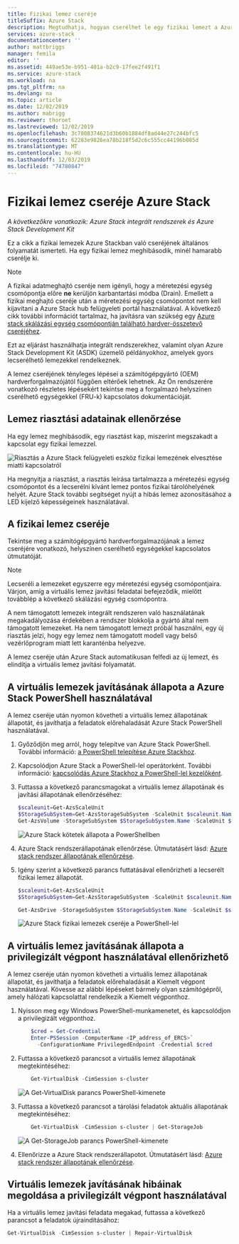 ```yaml
---
title: Fizikai lemez cseréje
titleSuffix: Azure Stack
description: Megtudhatja, hogyan cserélhet le egy fizikai lemezt a Azure Stackban.
services: azure-stack
documentationcenter: ''
author: mattbriggs
manager: femila
editor: ''
ms.assetid: 449ae53e-b951-401a-b2c9-17fee2f491f1
ms.service: azure-stack
ms.workload: na
pms.tgt_pltfrm: na
ms.devlang: na
ms.topic: article
ms.date: 12/02/2019
ms.author: mabrigg
ms.reviewer: thoroet
ms.lastreviewed: 12/02/2019
ms.openlocfilehash: 3c7808374621d3b60b1884df8ad44e27c244bfc5
ms.sourcegitcommit: 62283e9826ea78b218f5d2c6c555cc44196b085d
ms.translationtype: MT
ms.contentlocale: hu-HU
ms.lasthandoff: 12/03/2019
ms.locfileid: "74780847"
---
```

# <a name="replace-a-physical-disk-in-azure-stack"></a>Fizikai lemez cseréje Azure Stack

*A következőkre vonatkozik: Azure Stack integrált rendszerek és Azure Stack Development Kit*

Ez a cikk a fizikai lemezek Azure Stackban való cseréjének általános folyamatát ismerteti. Ha egy fizikai lemez meghibásodik, minél hamarabb cserélje ki.

> [!Note]  
> A fizikai adatmeghajtó cseréje nem igényli, hogy a méretezési egység csomópontja előre **ne** kerüljön karbantartási módba (Drain). Emellett a fizikai meghajtó cseréje után a méretezési egység csomópontot nem kell kijavítani a Azure Stack hub felügyeleti portál használatával. A következő cikk további információt tartalmaz, ha javításra van szükség egy [Azure stack skálázási egység csomópontján található hardver-összetevő cseréjéhez](azure-stack-replace-component.md).

Ezt az eljárást használhatja integrált rendszerekhez, valamint olyan Azure Stack Development Kit (ASDK) üzemelő példányokhoz, amelyek gyors lecserélhető lemezekkel rendelkeznek.

A lemez cseréjének tényleges lépései a számítógépgyártó (OEM) hardverforgalmazójától függően eltérőek lehetnek. Az Ön rendszerére vonatkozó részletes lépésekért tekintse meg a forgalmazó helyszínen cserélhető egységekkel (FRU-k) kapcsolatos dokumentációját.

## <a name="review-disk-alert-information"></a>Lemez riasztási adatainak ellenőrzése
Ha egy lemez meghibásodik, egy riasztást kap, miszerint megszakadt a kapcsolat egy fizikai lemezzel.

![Riasztás a Azure Stack felügyeleti eszköz fizikai lemezének elvesztése miatti kapcsolatról](media/azure-stack-replace-disk/DiskAlert.png)

Ha megnyitja a riasztást, a riasztás leírása tartalmazza a méretezési egység csomópontot és a lecserélni kívánt lemez pontos fizikai tárolóhelyének helyét. Azure Stack további segítséget nyújt a hibás lemez azonosításához a LED kijelző képességeinek használatával.

## <a name="replace-the-physical-disk"></a>A fizikai lemez cseréje

Tekintse meg a számítógépgyártó hardverforgalmazójának a lemez cseréjére vonatkozó, helyszínen cserélhető egységekkel kapcsolatos útmutatóját.

> [!note]
> Lecseréli a lemezeket egyszerre egy méretezési egység csomópontjaira. Várjon, amíg a virtuális lemez javítási feladatai befejeződik, mielőtt továbblép a következő skálázási egység csomópontra.

A nem támogatott lemezek integrált rendszeren való használatának megakadályozása érdekében a rendszer blokkolja a gyártó által nem támogatott lemezeket. Ha nem támogatott lemezt próbál használni, egy új riasztás jelzi, hogy egy lemez nem támogatott modell vagy belső vezérlőprogram miatt lett karanténba helyezve.

A lemez cseréje után Azure Stack automatikusan felfedi az új lemezt, és elindítja a virtuális lemez javítási folyamatát.

## <a name="check-the-status-of-virtual-disk-repair-using-azure-stack-powershell"></a>A virtuális lemezek javításának állapota a Azure Stack PowerShell használatával

A lemez cseréje után nyomon követheti a virtuális lemez állapotának állapotát, és javíthatja a feladatok előrehaladását Azure Stack PowerShell használatával.

1. Győződjön meg arról, hogy telepítve van Azure Stack PowerShell. További információ: [a PowerShell telepítése Azure Stackhoz](azure-stack-powershell-install.md).
2. Kapcsolódjon Azure Stack a PowerShell-lel operátorként. További információ: [kapcsolódás Azure Stackhoz a PowerShell-lel kezelőként](azure-stack-powershell-configure-admin.md).
3. Futtassa a következő parancsmagokat a virtuális lemez állapotának és javítási állapotának ellenőrzéséhez:

    ```powershell  
    $scaleunit=Get-AzsScaleUnit
    $StorageSubSystem=Get-AzsStorageSubSystem -ScaleUnit $scaleunit.Name
    Get-AzsVolume -StorageSubSystem $StorageSubSystem.Name -ScaleUnit $scaleunit.name | Select-Object VolumeLabel, OperationalStatus, RepairStatus
    ```

    ![Azure Stack kötetek állapota a PowerShellben](media/azure-stack-replace-disk/get-azure-stack-volumes-health.png)

4. Azure Stack rendszerállapotának ellenőrzése. Útmutatásért lásd: [Azure stack rendszer állapotának ellenőrzése](azure-stack-diagnostic-test.md).
5. Igény szerint a következő parancs futtatásával ellenőrizheti a lecserélt fizikai lemez állapotát.

    ```powershell  
    $scaleunit=Get-AzsScaleUnit
    $StorageSubSystem=Get-AzsStorageSubSystem -ScaleUnit $scaleunit.Name

    Get-AzsDrive -StorageSubSystem $StorageSubSystem.Name -ScaleUnit $scaleunit.name | Sort-Object StorageNode,MediaType,PhysicalLocation | Format-Table Storagenode, Healthstatus, PhysicalLocation, Model, MediaType,  CapacityGB, CanPool, CannotPoolReason
    ```

    ![Azure Stack fizikai lemezek cseréje a PowerShell-lel](media/azure-stack-replace-disk/check-replaced-physical-disks-azure-stack.png)

## <a name="check-the-status-of-virtual-disk-repair-using-the-privileged-endpoint"></a>A virtuális lemez javításának állapota a privilegizált végpont használatával ellenőrizhető

A lemez cseréje után nyomon követheti a virtuális lemez állapotának állapotát, és javíthatja a feladatok előrehaladását a Kiemelt végpont használatával. Kövesse az alábbi lépéseket bármely olyan számítógépről, amely hálózati kapcsolattal rendelkezik a Kiemelt végponthoz.

1. Nyisson meg egy Windows PowerShell-munkamenetet, és kapcsolódjon a privilegizált végponthoz.

    ```powershell
        $cred = Get-Credential
        Enter-PSSession -ComputerName <IP_address_of_ERCS>`
          -ConfigurationName PrivilegedEndpoint -Credential $cred
    ```
  
2. Futtassa a következő parancsot a virtuális lemez állapotának megtekintéséhez:

    ```powershell
        Get-VirtualDisk -CimSession s-cluster
    ```

   ![A Get-VirtualDisk parancs PowerShell-kimenete](media/azure-stack-replace-disk/GetVirtualDiskOutput.png)

3. Futtassa a következő parancsot a tárolási feladatok aktuális állapotának megtekintéséhez:

    ```powershell
        Get-VirtualDisk -CimSession s-cluster | Get-StorageJob
    ```

    ![A Get-StorageJob parancs PowerShell-kimenete](media/azure-stack-replace-disk/GetStorageJobOutput.png)

4. Ellenőrizze a Azure Stack rendszerállapotot. Útmutatásért lásd: [Azure stack rendszer állapotának ellenőrzése](azure-stack-diagnostic-test.md).

## <a name="troubleshoot-virtual-disk-repair-using-the-privileged-endpoint"></a>Virtuális lemezek javításának hibáinak megoldása a privilegizált végpont használatával

Ha a virtuális lemez javítási feladata megakad, futtassa a következő parancsot a feladatok újraindításához:

```powershell
Get-VirtualDisk -CimSession s-cluster | Repair-VirtualDisk
```
